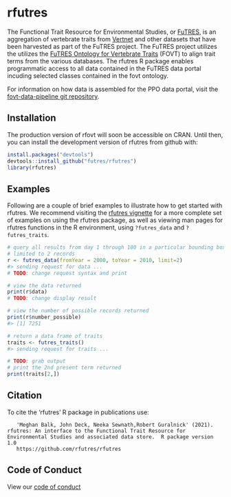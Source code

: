 
<!-- README.md is generated from README.Rmd. Please edit that file -->

# rfutres

The Functional Trait Resource for Environmental Studies, or [FuTRES](https://www.futres.org/), is an aggregation of vertebrate traits from 
[Vertnet](http://vertnet.org/) and other datasets that have been harvested as part of the FuTRES project.
The FuTRES project utilizes the
utilizes the [FuTRES Ontology for Vertebrate Traits](https://github.com/futres/fovt) (FOVT) to align
trait terms from the various databases. The rfutres
R package enables programmatic access to all data contained in the FuTRES
data portal incuding selected classes contained in the fovt ontology.

For information on how data is assembled for the PPO data portal, visit
the [fovt-data-pipeline git
repository](https://github.com/futres/fovt-data-pipeline).

## Installation

The production version of rfovt will soon be accessible on CRAN.  Until then, you can install the development version of rfutres from github with:

``` r
install.packages("devtools")
devtools::install_github("futres/rfutres")
library(rfutres)
```

## Examples

Following are a couple of brief examples to illustrate how to get
started with rfutres. We recommend visiting the [rfutres
vignette](https://htmlpreview.github.io/?https://github.com/futres/rfutres/blob/master/vignettes/rfutres-vignette.html)
for a more complete set of examples on using the rfutres package, as well
as viewing man pages for rfutres functions in the R environment, using
`?futres_data` and
`?futres_traits`.

``` r
# query all results from day 1 through 100 in a particular bounding box, 
# limited to 2 records
r <- futres_data(fromYear = 2000, toYear = 2010, limit=2)
#> sending request for data ...
# TODO: change request syntax and print

# view the data returned
print(r$data)
# TODO: change display result

# view the number of possible records returned
print(r$number_possible)
#> [1] 7251

# return a data frame of traits
traits <- futres_traits()
#> sending request for traits ...

# TODO: grab output
# print the 2nd present term returned
print(traits[2,])

```

## Citation

To cite the ‘rfutres’ R package in publications
use:

``` 
   'Meghan Balk, John Deck, Neeka Sewnath,Robert Guralnick' (2021). rfutres: An interface to the Functional Trait Resource for Environmental Studies and associated data store.  R package version 1.0
   https://github.com/rfutres/rfutres
```

## Code of Conduct

View our [code of conduct](https://github.com/futres/rfutres/blob/master/CONDUCT.md)
